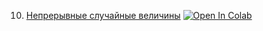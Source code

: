 10. [Непрерывные случайные величины](https://mathmechterver.github.io/terver2021/prac10/prac.html)  [![Open In Colab](https://colab.research.google.com/assets/colab-badge.svg)](https://colab.research.google.com/github/mathmechterver/terver2021/blob/master/prac10/prac.ipynb)

